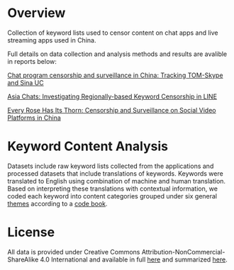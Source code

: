 Overview
========

Collection of keyword lists used to censor content on chat apps and live streaming apps used in China.

Full details on data collection and analysis methods and results are avalible in reports below:

[Chat program censorship and surveillance in China: Tracking TOM-Skype and Sina UC](http://firstmonday.org/ojs/index.php/fm/article/view/4628/3727)

[Asia Chats: Investigating Regionally-based Keyword Censorship in LINE](https://citizenlab.org/2013/11/asia-chats-investigatingregionally-based-keyword-censorship-line/)

[Every Rose Has Its Thorn: Censorship and Surveillance on Social Video Platforms in China](https://www.usenix.org/conference/foci15/workshop-program/presentation/knockel)


Keyword Content Analysis 
========
Datasets include raw keyword lists collected from the applications and processed datasets that include translations of keywords. 
Keywords were translated to English using combination of machine and human translation. Based on interpreting these translations with contextual information, we coded each keyword into content categories grouped under six general [themes](https://github.com/citizenlab/chat-censorship/blob/master/themes_keyword_censorship.csv) according to a [code book](https://github.com/citizenlab/chat-censorship/blob/master/categories_keyword_censorship.csv).

License
========

All data is provided under Creative Commons
Attribution-NonCommercial-ShareAlike 4.0 International and available in full
[here](https://creativecommons.org/licenses/by-nc-sa/4.0/legalcode) and summarized
[here](https://creativecommons.org/licenses/by-nc-sa/4.0/).


